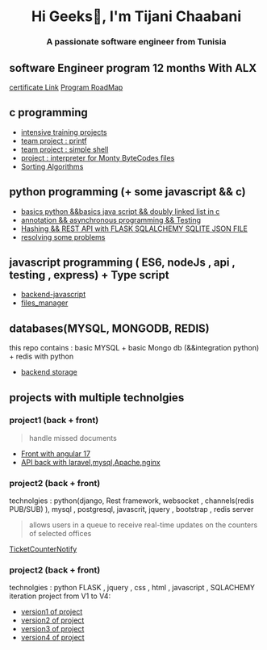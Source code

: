 <h1 align="center">Hi Geeks👋, I'm Tijani Chaabani</h1>
<h3 align="center">A passionate software engineer from Tunisia</h3>

## software Engineer program 12 months With ALX  
[certificate Link](https://intranet.alxswe.com/certificates/92BpYSeNz7)
[Program RoadMap](https://ibb.co/album/jHVM37)

## c programming 
- [intensive training projects ](https://github.com/dev-tch/alx-low_level_programming)
- [team project : printf  ](https://github.com/dev-tch/printf.git)
- [team project : simple shell  ](https://github.com/dev-tch/simple_shell)
- [project : interpreter for Monty ByteCodes files  ](https://github.com/dev-tch/monty.git)
- [Sorting Algorithms](https://github.com/dev-tch/sorting_algorithms.git)

## python programming (+ some javascript && c)
- [basics python &&basics java script && doubly linked list in c](https://github.com/dev-tch/alx-higher_level_programming.git)
- [annotation && asynchronous programming && Testing](https://github.com/dev-tch/alx-backend-python.git)
- [Hashing && REST API with FLASK SQLALCHEMY SQLITE JSON FILE](https://github.com/dev-tch/alx-backend-user-data.git)
- [resolving some problems](https://github.com/dev-tch/alx-interview.git)

## javascript programming ( ES6, nodeJs , api , testing , express)  + Type script 
- [backend-javascript](https://github.com/dev-tch/alx-backend-javascript.git)
- [files_manager](https://github.com/dev-tch/alx-files_manager.git)
## databases(MYSQL, MONGODB, REDIS)
this repo contains : basic MYSQL + basic Mongo db (&&integration python) + redis with python 
- [backend storage](https://github.com/dev-tch/alx-backend-storage.git)

## projects with multiple technolgies 
### project1 (back + front) 
> handle missed documents
- [Front with angular 17](https://github.com/dev-tch/frontend_LostDocFinder.git)
- [API back with laravel,mysql,Apache,nginx](https://github.com/dev-tch/frontend_LostDocFinder.git)
### project2 (back + front) 
technolgies : python(django, Rest framework, websocket , channels(redis PUB/SUB) ), mysql , postgresql, javascrit, jquery , bootstrap , redis server 
> allows users in a queue to receive real-time updates on the counters of selected offices

[TicketCounterNotify](https://github.com/dev-tch/tcnproject.git)

### project2 (back + front) 
technolgies : python FLASK , jquery , css , html , javascript , SQLACHEMY 
iteration project from V1 to V4: 
- [version1 of project ](https://github.com/dev-tch/AirBnB_clone.git)
- [version2 of project ](https://github.com/dev-tch/AirBnB_clone_v2.git)
- [version3 of project](https://github.com/dev-tch/AirBnB_clone_v3.git)
- [version4 of project](https://github.com/dev-tch/AirBnB_clone_v4.git)
  
<!--
**dev-tch/dev-tch** is a ✨ _special_ ✨ repository because its `README.md` (this file) appears on your GitHub profile.

Here are some ideas to get you started:

- 🔭 I’m currently working on ...
- 🌱 I’m currently learning ...
- 👯 I’m looking to collaborate on ...
- 🤔 I’m looking for help with ...
- 💬 Ask me about ...
- 📫 How to reach me: ...
- 😄 Pronouns: ...
- ⚡ Fun fact: ...
-->

